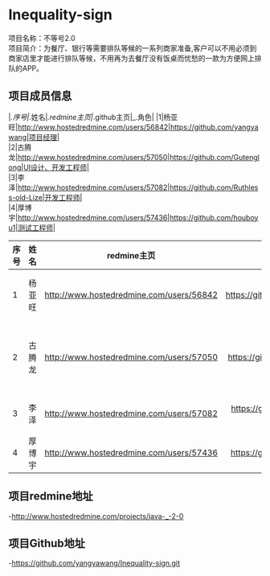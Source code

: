 # Inequality-sign
项目名称：不等号2.0
</br>项目简介：为餐厅、银行等需要排队等候的一系列商家准备,客户可以不用必须到商家店里才能进行排队等候，不用再为去餐厅没有饭桌而忧愁的一款为方便网上排队的APP。
## 项目成员信息

|_.序号|_.姓名|_.redmine主页|_.github主页|_.角色|
|1|杨亚旺|http://www.hostedredmine.com/users/56842|https://github.com/yangyawang|项目经理|
</br>|2|古腾龙|http://www.hostedredmine.com/users/57050|https://github.com/Gutenglong|UI设计、开发工程师|
</br>|3|李泽|http://www.hostedredmine.com/users/57082|https://github.com/Ruthless-old-Lize|开发工程师|
</br>|4|厚博宇|http://www.hostedredmine.com/users/57436|https://github.com/houboyu1|测试工程师|

| 序号      |     姓名 |   redmine主页   |github主页|角色|
| :-------- | --------:| :------: |:------: |:------: |
| 1 |杨亚旺| http://www.hostedredmine.com/users/56842 |https://github.com/yangyawang|项目经理、开发|
| 2 | 古腾龙| http://www.hostedredmine.com/users/57050 |https://github.com/Gutenglong|UI设计、开发工程师|
| 3 | 李泽| http://www.hostedredmine.com/users/57082 |https://github.com/Ruthless-old-Lize|开发工程师|
| 4 | 厚博宇| http://www.hostedredmine.com/users/57436 |https://github.com/houboyu1|测试工程师|


## 项目redmine地址
-http://www.hostedredmine.com/projects/java-_-2-0
## 项目Github地址
-https://github.com/yangyawang/Inequality-sign.git
